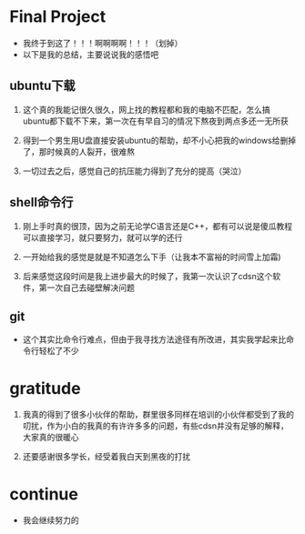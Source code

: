 # Final Project

- 我终于到这了！！！啊啊啊啊！！！（划掉）
- 以下是我的总结，主要说说我的感悟吧

## ubuntu下载

1. 这个真的我能记很久很久，网上找的教程都和我的电脑不匹配，怎么搞ubuntu都下载不下来，第一次在有早自习的情况下熬夜到两点多还一无所获

2. 得到一个男生用U盘直接安装ubuntu的帮助，却不小心把我的windows给删掉了，那时候真的人裂开，很难熬

3. 一切过去之后，感觉自己的抗压能力得到了充分的提高（哭泣）

## shell命令行

1. 刚上手时真的很顶，因为之前无论学C语言还是C++，都有可以说是傻瓜教程可以直接学习，就只要努力，就可以学的还行

2. 一开始给我的感觉是就是不知道怎么下手（让我本不富裕的时间雪上加霜)

3. 后来感觉这段时间是我上进步最大的时候了，我第一次认识了cdsn这个软件，第一次自己去碰壁解决问题

## git

- 这个其实比命令行难点，但由于我寻找方法途径有所改进，其实我学起来比命令行轻松了不少

# gratitude

1. 我真的得到了很多小伙伴的帮助，群里很多同样在培训的小伙伴都受到了我的叨扰，作为小白的我真的有许许多多的问题，有些cdsn并没有足够的解释，大家真的很暖心

2. 还要感谢很多学长，经受着我白天到黑夜的打扰

# continue

- 我会继续努力的
